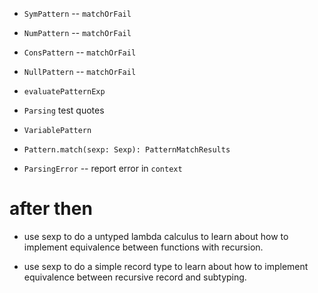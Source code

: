 - `SymPattern` -- `matchOrFail`
- `NumPattern` -- `matchOrFail`
- `ConsPattern` -- `matchOrFail`
- `NullPattern` -- `matchOrFail`

- `evaluatePatternExp`

- `Parsing` test quotes

- `VariablePattern`

- `Pattern.match(sexp: Sexp): PatternMatchResults`

- `ParsingError` -- report error in `context`

# after then

- use sexp to do a untyped lambda calculus
  to learn about how to implement equivalence
  between functions with recursion.

- use sexp to do a simple record type
  to learn about how to implement equivalence
  between recursive record and subtyping.
